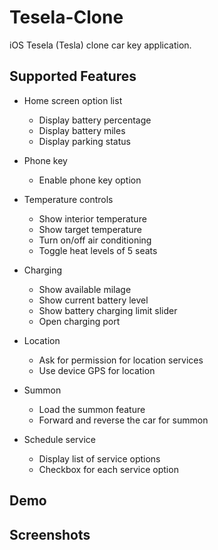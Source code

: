# Tesela-Clone

iOS Tesela (Tesla) clone car key application.

## Supported Features

- Home screen option list
	- Display battery percentage
	- Display battery miles
	- Display parking status

- Phone key
	- Enable phone key option

- Temperature controls
	- Show interior temperature
	- Show target temperature
	- Turn on/off air conditioning
	- Toggle heat levels of 5 seats

- Charging
	- Show available milage
	- Show current battery level
	- Show battery charging limit slider
	- Open charging port

- Location
	- Ask for permission for location services
	- Use device GPS for location

- Summon
	- Load the summon feature
	- Forward and reverse the car for summon

- Schedule service
	- Display list of service options
	- Checkbox for each service option

## Demo

## Screenshots